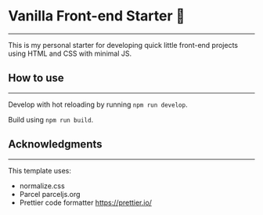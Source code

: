 # Vanilla Front-end Starter 🍦

---

This is my personal starter for developing quick little front-end projects using HTML and CSS with minimal JS.

## How to use

---

Develop with hot reloading by running `npm run develop`.

Build using `npm run build`.

## Acknowledgments

---

This template uses:

- normalize.css
- Parcel parceljs.org
- Prettier code formatter https://prettier.io/
